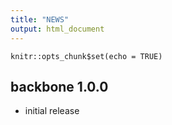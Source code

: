 ```yaml
---
title: "NEWS"
output: html_document
---
```


```{r setup, include=FALSE}
knitr::opts_chunk$set(echo = TRUE)
```

## backbone 1.0.0

* initial release
